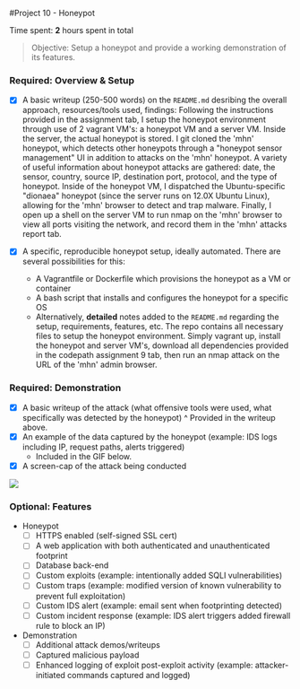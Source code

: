 #Project 10 - Honeypot

Time spent: **2** hours spent in total

> Objective: Setup a honeypot and provide a working demonstration of its features.

### Required: Overview & Setup

- [X] A basic writeup (250-500 words) on the `README.md` desribing the overall approach, resources/tools used, findings:
    Following the instructions provided in the assignment tab, I setup the honeypot environment through use of 2 vagrant VM's: a honeypot VM and a server VM. Inside the server, the actual honeypot is stored. I git cloned the 'mhn' honeypot, which detects other honeypots through a "honeypot sensor management" UI in addition to attacks on the 'mhn' honeypot. A variety of useful information about honeypot attacks are gathered: date, the sensor, country, source IP, destination port, protocol, and the type of honeypot. Inside of the honeypot VM, I dispatched the Ubuntu-specific "dionaea" honeypot (since the server runs on 12.0X Ubuntu Linux), allowing for the 'mhn' browser to detect and trap malware. Finally, I open up a shell on the server VM to run nmap on the 'mhn' browser to view all ports visiting the network, and record them in the 'mhn' attacks report tab.
 
- [X] A specific, reproducible honeypot setup, ideally automated. There are several possibilities for this:
    - A Vagrantfile or Dockerfile which provisions the honeypot as a VM or container
    - A bash script that installs and configures the honeypot for a specific OS
    - Alternatively, **detailed** notes added to the `README.md` regarding the setup, requirements, features, etc.
    The repo contains all necessary files to setup the honeypot environment. Simply vagrant up, install the honeypot and server VM's, download all dependencies provided in the codepath assignment 9 tab, then run an nmap attack on the URL of the 'mhn' admin browser.

### Required: Demonstration

- [X] A basic writeup of the attack (what offensive tools were used, what specifically was detected by the honeypot)
    ^ Provided in the writeup above.
- [X] An example of the data captured by the honeypot (example: IDS logs including IP, request paths, alerts triggered)
    - Included in the GIF below.
- [X] A screen-cap of the attack being conducted
<img src="media.giphy.com/media/3o7bui0Q1ifntSUp1u/giphy.gif">
 
### Optional: Features
- Honeypot
    - [ ] HTTPS enabled (self-signed SSL cert)
    - [ ] A web application with both authenticated and unauthenticated footprint
    - [ ] Database back-end
    - [ ] Custom exploits (example: intentionally added SQLI vulnerabilities)
    - [ ] Custom traps (example: modified version of known vulnerability to prevent full exploitation)
    - [ ] Custom IDS alert (example: email sent when footprinting detected)
    - [ ] Custom incident response (example: IDS alert triggers added firewall rule to block an IP)
- Demonstration
    - [ ] Additional attack demos/writeups
    - [ ] Captured malicious payload
    - [ ] Enhanced logging of exploit post-exploit activity (example: attacker-initiated commands captured and logged)
